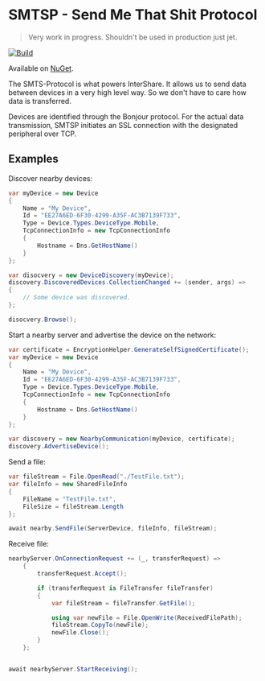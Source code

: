 # SMTSP - Send Me That Shit Protocol

> Very work in progress. Shouldn't be used in production just jet.

[![Build](https://github.com/InterShare/SMTSP/actions/workflows/build.yml/badge.svg)](https://github.com/InterShare/SMTSP/actions/workflows/build.yml)

Available on [NuGet](https://www.nuget.org/packages/SMTSP/).


The SMTS-Protocol is what powers InterShare. It allows us to send data between devices in a very high level way. So we don't have to care how data is transferred.

Devices are identified through the Bonjour protocol. For the actual data transmission, SMTSP initiates an SSL connection with the designated peripheral over TCP.

## Examples

Discover nearby devices:
```csharp
var myDevice = new Device
{
    Name = "My Device",
    Id = "EE27A6ED-6F30-4299-A35F-AC3B7139F733",
    Type = Device.Types.DeviceType.Mobile,
    TcpConnectionInfo = new TcpConnectionInfo
    {
        Hostname = Dns.GetHostName()
    }
};

var disocvery = new DeviceDiscovery(myDevice);
discovery.DiscoveredDevices.CollectionChanged += (sender, args) =>
{
    // Some device was discovered.
};

disocvery.Browse();
```

Start a nearby server and advertise the device on the network:
```csharp
var certificate = EncryptionHelper.GenerateSelfSignedCertificate();
var myDevice = new Device
{
    Name = "My Device",
    Id = "EE27A6ED-6F30-4299-A35F-AC3B7139F733",
    Type = Device.Types.DeviceType.Mobile,
    TcpConnectionInfo = new TcpConnectionInfo
    {
        Hostname = Dns.GetHostName()
    }
};

var discovery = new NearbyCommunication(myDevice, certificate);
discovery.AdvertiseDevice();
```

Send a file:
```csharp
var fileStream = File.OpenRead("./TestFile.txt");
var fileInfo = new SharedFileInfo
{
    FileName = "TestFile.txt",
    FileSize = fileStream.Length
};

await nearby.SendFile(ServerDevice, fileInfo, fileStream);
```

Receive file:
```csharp
nearbyServer.OnConnectionRequest += (_, transferRequest) =>
    {
        transferRequest.Accept();

        if (transferRequest is FileTransfer fileTransfer)
        {
            var fileStream = fileTransfer.GetFile();

            using var newFile = File.OpenWrite(ReceivedFilePath);
            fileStream.CopyTo(newFile);
            newFile.Close();
        }
    };


await nearbyServer.StartReceiving();
```